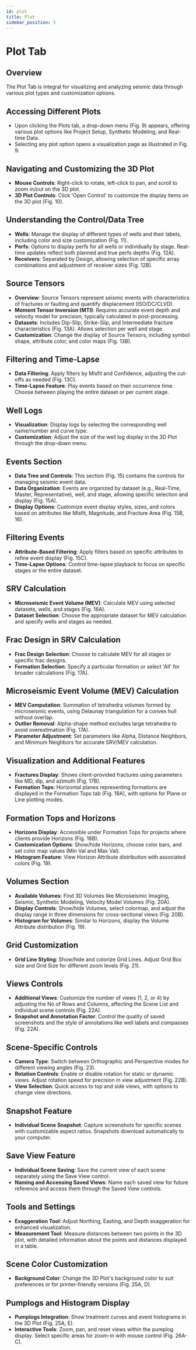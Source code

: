 ```yaml
---
id: plot
title: Plot 
sidebar_position: 5
---
```


# Plot Tab

## Overview
The Plot Tab is integral for visualizing and analyzing seismic data through various plot types and customization options.

## Accessing Different Plots
- Upon clicking the Plots tab, a drop-down menu (Fig. 9) appears, offering various plot options like Project Setup, Synthetic Modeling, and Real-time Data.
- Selecting any plot option opens a visualization page as illustrated in Fig. 9.

## Navigating and Customizing the 3D Plot
- **Mouse Controls**: Right-click to rotate, left-click to pan, and scroll to zoom in/out on the 3D plot.
- **3D Plot Controls**: Click 'Open Control' to customize the display items on the 3D plot (Fig. 10).

## Understanding the Control/Data Tree
- **Wells**: Manage the display of different types of wells and their labels, including color and size customization (Fig. 11).
- **Perfs**: Options to display perfs for all wells or individually by stage. Real-time updates reflect both planned and true perfs depths (Fig. 12A).
- **Receivers**: Separated by Design, allowing selection of specific array combinations and adjustment of receiver sizes (Fig. 12B).

## Source Tensors
- **Overview**: Source Tensors represent seismic events with characteristics of fractures or faulting and quantify displacement (ISO/DC/CLVD).
- **Moment Tensor Inversion (MTI)**: Requires accurate event depth and velocity model for precision, typically calculated in post-processing.
- **Datasets**: Includes Dip-Slip, Strike-Slip, and Intermediate fracture characteristics (Fig. 13A). Allows selection per well and stage.
- **Customization**: Change the display of Source Tensors, including symbol shape, attribute color, and color maps (Fig. 13B).

## Filtering and Time-Lapse
- **Data Filtering**: Apply filters by Misfit and Confidence, adjusting the cut-offs as needed (Fig. 13C).
- **Time-Lapse Feature**: Play events based on their occurrence time. Choose between playing the entire dataset or per current stage.

## Well Logs
- **Visualization**: Display logs by selecting the corresponding well name/number and curve type.
- **Customization**: Adjust the size of the well log display in the 3D Plot through the drop-down menu.

## Events Section
- **Data Tree and Controls**: This section (Fig. 15) contains the controls for managing seismic event data.
- **Data Organization**: Events are organized by dataset (e.g., Real-Time, Master, Representative), well, and stage, allowing specific selection and display (Fig. 15A).
- **Display Options**: Customize event display styles, sizes, and colors based on attributes like Misfit, Magnitude, and Fracture Area (Fig. 15B, 16).

## Filtering Events
- **Attribute-Based Filtering**: Apply filters based on specific attributes to refine event display (Fig. 15C).
- **Time-Lapse Options**: Control time-lapse playback to focus on specific stages or the entire dataset.

## SRV Calculation
- **Microseismic Event Volume (MEV)**: Calculate MEV using selected datasets, wells, and stages (Fig. 16A).
- **Dataset Selection**: Choose the appropriate dataset for MEV calculation and specify wells and stages as needed.

## Frac Design in SRV Calculation
- **Frac Design Selection**: Choose to calculate MEV for all stages or specific frac designs.
- **Formation Selection**: Specify a particular formation or select 'All' for broader calculations (Fig. 17A).

## Microseismic Event Volume (MEV) Calculation
- **MEV Computation**: Summation of tetrahedra volumes formed by microseismic events, using Delaunay triangulation for a convex hull without overlap.
- **Outlier Removal**: Alpha-shape method excludes large tetrahedra to avoid overestimation (Fig. 17A).
- **Parameter Adjustment**: Set parameters like Alpha, Distance Neighbors, and Minimum Neighbors for accurate SRV/MEV calculation.

## Visualization and Additional Features
- **Fractures Display**: Shows client-provided fractures using parameters like MD, dip, and azimuth (Fig. 17B).
- **Formation Tops**: Horizontal planes representing formations are displayed in the Formation Tops tab (Fig. 18A), with options for Plane or Line plotting modes.

## Formation Tops and Horizons
- **Horizons Display**: Accessible under Formation Tops for projects where clients provide Horizons (Fig. 18B).
- **Customization Options**: Show/hide Horizons, choose color bars, and set color map values (Min Val and Max Val).
- **Histogram Feature**: View Horizon Attribute distribution with associated colors (Fig. 19).

## Volumes Section
- **Available Volumes**: Find 3D Volumes like Microseismic Imaging, Seismic, Synthetic Modeling, Velocity Model Volumes (Fig. 20A).
- **Display Controls**: Show/hide Volumes, select colormap, and adjust the display range in three dimensions for cross-sectional views (Fig. 20B).
- **Histogram for Volumes**: Similar to Horizons, display the Volume Attribute distribution (Fig. 19).

## Grid Customization
- **Grid Line Styling**: Show/hide and colorize Grid Lines. Adjust Grid Box size and Grid Size for different zoom levels (Fig. 21).

## Views Controls
- **Additional Views**: Customize the number of views (1, 2, or 4) by adjusting the No of Rows and Columns, affecting the Scene List and individual scene controls (Fig. 22A).
- **Snapshot and Annotation Factor**: Control the quality of saved screenshots and the style of annotations like well labels and compasses (Fig. 22A).

## Scene-Specific Controls
- **Camera Type**: Switch between Orthographic and Perspective modes for different viewing angles (Fig. 23).
- **Rotation Controls**: Enable or disable rotation for static or dynamic views. Adjust rotation speed for precision in view adjustment (Fig. 22B).
- **View Selection**: Quick access to top and side views, with options to change view directions.

## Snapshot Feature
- **Individual Scene Snapshot**: Capture screenshots for specific scenes with customizable aspect ratios. Snapshots download automatically to your computer.

## Save View Feature
- **Individual Scene Saving**: Save the current view of each scene separately using the Save View control.
- **Naming and Accessing Saved Views**: Name each saved view for future reference and access them through the Saved View controls.

## Tools and Settings
- **Exaggeration Tool**: Adjust Northing, Easting, and Depth exaggeration for enhanced visualization.
- **Measurement Tool**: Measure distances between two points in the 3D plot, with detailed information about the points and distances displayed in a table.

## Scene Color Customization
- **Background Color**: Change the 3D Plot's background color to suit preferences or for printer-friendly versions (Fig. 25A, D).

## Pumplogs and Histogram Display
- **Pumplogs Integration**: Show treatment curves and event histograms in the 3D Plot (Fig. 25A, E).
- **Interactive Tools**: Zoom, pan, and reset views within the pumplog display. Select specific areas for zoom-in with mouse control (Fig. 26A-C).






